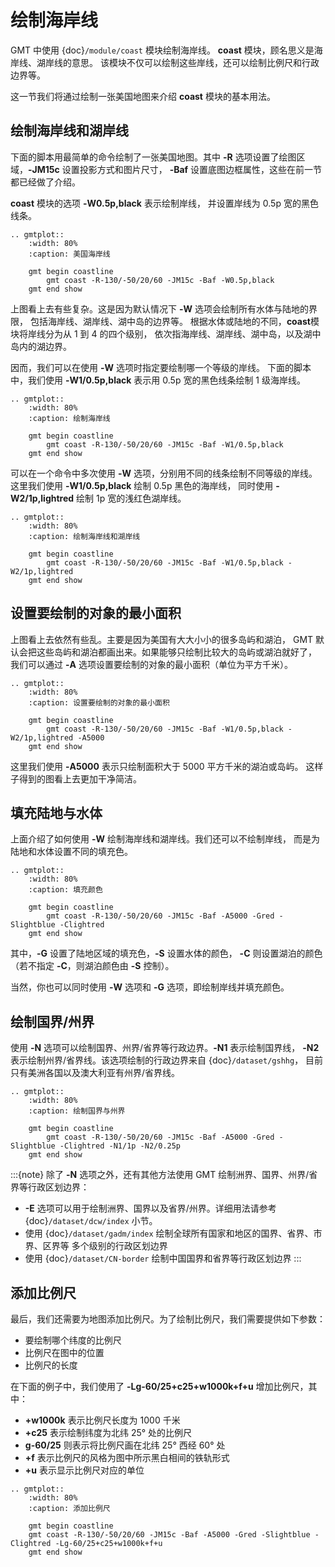 # 绘制海岸线

GMT 中使用 {doc}`/module/coast` 模块绘制海岸线。
**coast** 模块，顾名思义是海岸线、湖岸线的意思。
该模块不仅可以绘制这些岸线，还可以绘制比例尺和行政边界等。

这一节我们将通过绘制一张美国地图来介绍 **coast** 模块的基本用法。

## 绘制海岸线和湖岸线

下面的脚本用最简单的命令绘制了一张美国地图。其中
**-R** 选项设置了绘图区域，**-JM15c** 设置投影方式和图片尺寸，
**-Baf** 设置底图边框属性，这些在前一节都已经做了介绍。

**coast** 模块的选项 **-W0.5p,black** 表示绘制岸线，
并设置岸线为 0.5p 宽的黑色线条。

```{eval-rst}
.. gmtplot::
    :width: 80%
    :caption: 美国海岸线

    gmt begin coastline
        gmt coast -R-130/-50/20/60 -JM15c -Baf -W0.5p,black
    gmt end show
```

上图看上去有些复杂。这是因为默认情况下 **-W** 选项会绘制所有水体与陆地的界限，
包括海岸线、湖岸线、湖中岛的边界等。
根据水体或陆地的不同，**coast**模块将岸线分为从 1 到 4 的四个级别，
依次指海岸线、湖岸线、湖中岛，以及湖中岛内的湖边界。

因而，我们可以在使用 **-W** 选项时指定要绘制哪一个等级的岸线。
下面的脚本中，我们使用 **-W1/0.5p,black** 表示用 0.5p 宽的黑色线条绘制 1 级海岸线。

```{eval-rst}
.. gmtplot::
    :width: 80%
    :caption: 绘制海岸线

    gmt begin coastline
        gmt coast -R-130/-50/20/60 -JM15c -Baf -W1/0.5p,black
    gmt end show
```

可以在一个命令中多次使用 **-W** 选项，分别用不同的线条绘制不同等级的岸线。
这里我们使用 **-W1/0.5p,black** 绘制 0.5p 黑色的海岸线，
同时使用 **-W2/1p,lightred** 绘制 1p 宽的浅红色湖岸线。

```{eval-rst}
.. gmtplot::
    :width: 80%
    :caption: 绘制海岸线和湖岸线

    gmt begin coastline
        gmt coast -R-130/-50/20/60 -JM15c -Baf -W1/0.5p,black -W2/1p,lightred
    gmt end show
```

## 设置要绘制的对象的最小面积

上图看上去依然有些乱。主要是因为美国有大大小小的很多岛屿和湖泊，
GMT 默认会把这些岛屿和湖泊都画出来。如果能够只绘制比较大的岛屿或湖泊就好了，
我们可以通过 **-A** 选项设置要绘制的对象的最小面积（单位为平方千米）。

```{eval-rst}
.. gmtplot::
    :width: 80%
    :caption: 设置要绘制的对象的最小面积

    gmt begin coastline
        gmt coast -R-130/-50/20/60 -JM15c -Baf -W1/0.5p,black -W2/1p,lightred -A5000
    gmt end show
```

这里我们使用 **-A5000** 表示只绘制面积大于 5000 平方千米的湖泊或岛屿。
这样子得到的图看上去更加干净简洁。

## 填充陆地与水体

上面介绍了如何使用 **-W** 绘制海岸线和湖岸线。我们还可以不绘制岸线，
而是为陆地和水体设置不同的填充色。

```{eval-rst}
.. gmtplot::
    :width: 80%
    :caption: 填充颜色

    gmt begin coastline
        gmt coast -R-130/-50/20/60 -JM15c -Baf -A5000 -Gred -Slightblue -Clightred
    gmt end show
```

其中，**-G** 设置了陆地区域的填充色，**-S** 设置水体的颜色，
**-C** 则设置湖泊的颜色（若不指定 **-C**，则湖泊颜色由 **-S** 控制）。

当然，你也可以同时使用 **-W** 选项和 **-G** 选项，即绘制岸线并填充颜色。

## 绘制国界/州界

使用 **-N** 选项可以绘制国界、州界/省界等行政边界。**-N1** 表示绘制国界线，
**-N2** 表示绘制州界/省界线。该选项绘制的行政边界来自 {doc}`/dataset/gshhg`，
目前只有美洲各国以及澳大利亚有州界/省界线。

```{eval-rst}
.. gmtplot::
    :width: 80%
    :caption: 绘制国界与州界

    gmt begin coastline
        gmt coast -R-130/-50/20/60 -JM15c -Baf -A5000 -Gred -Slightblue -Clightred -N1/1p -N2/0.25p
    gmt end show
```

:::{note}
除了 **-N** 选项之外，还有其他方法使用 GMT 绘制洲界、国界、州界/省界等行政区划边界：

- **-E** 选项可以用于绘制洲界、国界以及省界/州界。详细用法请参考 {doc}`/dataset/dcw/index` 小节。
- 使用 {doc}`/dataset/gadm/index` 绘制全球所有国家和地区的国界、省界、市界、区界等
  多个级别的行政区划边界
- 使用 {doc}`/dataset/CN-border` 绘制中国国界和省界等行政区划边界
:::

## 添加比例尺

最后，我们还需要为地图添加比例尺。为了绘制比例尺，我们需要提供如下参数：

- 要绘制哪个纬度的比例尺
- 比例尺在图中的位置
- 比例尺的长度

在下面的例子中，我们使用了 **-Lg-60/25+c25+w1000k+f+u** 增加比例尺，其中：

- **+w1000k** 表示比例尺长度为 1000 千米
- **+c25** 表示绘制纬度为北纬 25° 处的比例尺
- **g-60/25** 则表示将比例尺画在北纬 25° 西经 60° 处
- **+f** 表示比例尺的风格为图中所示黑白相间的铁轨形式
- **+u** 表示显示比例尺对应的单位

```{eval-rst}
.. gmtplot::
    :width: 80%
    :caption: 添加比例尺

    gmt begin coastline
    gmt coast -R-130/-50/20/60 -JM15c -Baf -A5000 -Gred -Slightblue -Clightred -Lg-60/25+c25+w1000k+f+u
    gmt end show
```

